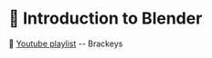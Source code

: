 # :ice_cube: Introduction to Blender

:link: [Youtube playlist](https://www.youtube.com/playlist?list=PLPV2KyIb3jR7NpThqBF78byFOrzPKiLmb) -- Brackeys
